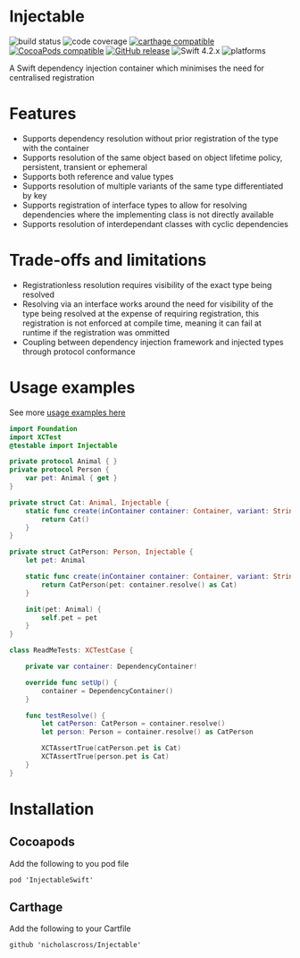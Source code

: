 # Injectable

![build status](https://travis-ci.org/nicholascross/Injectable.svg?branch=master)
![code coverage](https://img.shields.io/codecov/c/github/nicholascross/Injectable.svg)
[![carthage compatible](https://img.shields.io/badge/Carthage-compatible-4BC51D.svg?style=flat)](https://github.com/Carthage/Carthage) 
[![CocoaPods compatible](https://img.shields.io/cocoapods/v/InjectableSwift.svg)](https://cocoapods.org/pods/InjectableSwift) 
[![GitHub release](https://img.shields.io/github/release/nicholascross/Injectable.svg)](https://github.com/nicholascross/Injectable/releases) 
![Swift 4.2.x](https://img.shields.io/badge/Swift-4.2.x-orange.svg) 
![platforms](https://img.shields.io/badge/platforms-iOS%20%7C%20OS%20X%20%7C%20watchOS%20%7C%20tvOS%20-lightgrey.svg)

A Swift dependency injection container which minimises the need for centralised registration

# Features

- Supports dependency resolution without prior registration of the type with the container
- Supports resolution of the same object based on object lifetime policy, persistent, transient or ephemeral
- Supports both reference and value types
- Supports resolution of multiple variants of the same type differentiated by key
- Supports registration of interface types to allow for resolving dependencies where the implementing class is not directly available
- Supports resolution of interdependant classes with cyclic dependencies

# Trade-offs and limitations

- Registrationless resolution requires visibility of the exact type being resolved
- Resolving via an interface works around the need for visibility of the type being resolved at the expense of requiring registration, this registration is not enforced at compile time, meaning it can fail at runtime if the registration was ommitted
- Coupling between dependency injection framework and injected types through protocol conformance

# Usage examples

See more [usage examples here](UsageExamples.md)

```swift
import Foundation
import XCTest
@testable import Injectable

private protocol Animal { }
private protocol Person {
    var pet: Animal { get }
}

private struct Cat: Animal, Injectable {
    static func create(inContainer container: Container, variant: String?) -> Cat {
        return Cat()
    }
}

private struct CatPerson: Person, Injectable {
    let pet: Animal

    static func create(inContainer container: Container, variant: String?) -> CatPerson {
        return CatPerson(pet: container.resolve() as Cat)
    }

    init(pet: Animal) {
        self.pet = pet
    }
}

class ReadMeTests: XCTestCase {

    private var container: DependencyContainer!

    override func setUp() {
        container = DependencyContainer()
    }

    func testResolve() {
        let catPerson: CatPerson = container.resolve()
        let person: Person = container.resolve() as CatPerson

        XCTAssertTrue(catPerson.pet is Cat)
        XCTAssertTrue(person.pet is Cat)
    }
}
```
# Installation

## Cocoapods

Add the following to you pod file
```
pod 'InjectableSwift'
```

## Carthage

Add the following to your Cartfile
```
github 'nicholascross/Injectable'
```

